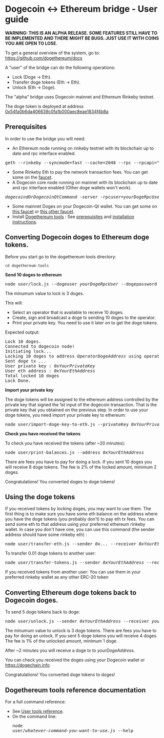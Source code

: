 # Dogecoin <-> Ethereum bridge - User guide

**WARNING: THIS IS AN ALPHA RELEASE. SOME FEATURES STILL HAVE TO BE IMPLEMENTED AND THERE MIGHT BE BUGS. JUST USE IT WITH COINS YOU ARE OPEN TO LOSE.**

To get a general overview of the system, go to: https://github.com/dogethereum/docs

A "user" of the bridge can do the following operations:
* Lock (Doge -> Eth).
* Transfer doge tokens (Eth -> Eth).
* Unlock (Eth -> Doge).

The "alpha" bridge uses Dogecoin mainnet and Ethereum Rinkeby testnet.

The doge token is deployed at address [0x54fa0b6da406639c0fa1b000aec8eae1834f4b8a](https://rinkeby.etherscan.io/token/0x54fa0b6da406639c0fa1b000aec8eae1834f4b8a)

## Prerequisites

In order to use the bridge you will need:

* An Ethereum node running on rinkeby testnet with its blockchain up to date and rpc interface enabled. 
<pre>
geth --rinkeby --syncmode=fast --cache=2048 --rpc --rpcapi="db,eth,net,web3,personal" console
</pre>
* Some Rinkeby Eth to pay the network transaction fees. You can get some on the [faucet](https://faucet.rinkeby.io).
* A Dogecoin core node running on mainnet with its blockchain up to date and rpc interface enabled (Other doge wallets won't work).
<pre>
<i>dogecoindOrDogecoinQtCommand</i> -server -rpcuser=<i>yourDogeRpcUser</i> -rpcpassword=<i>yourDogeRpcPassword</i> 
</pre>
* Some mainnet Doges on your Dogecoin-Qt wallet. You can get some on [this faucet](https://freedoge.co.in) or [this other faucet](https://coinpot.co).
* Install [Dogethereum tools](https://github.com/dogethereum/dogethereum-tools) : See [prerequisites](https://github.com/dogethereum/dogethereum-tools#requirements) and [installation instructions](https://github.com/dogethereum/dogethereum-tools#installation).

## Converting Dogecoin doges to Ethereum doge tokens.

Before you start go to the dogethereum tools directory: 
```
cd dogethereum-tools
```

**Send 10 doges to ethereum**

<pre>
node user/lock.js --dogeuser <i>yourDogeRpcUser</i> --dogepassword <i>yourDogeRpcPassword</i> --value 1000000000
</pre>

The minumum value to lock is 3 doges.

This will:
* Select an operator that is available to receive 10 doges.
* Create, sign and broadcast a doge tx sending 10 doges to the operator.
* Print your private key. You need to use it later on to get the doge tokens. 

Expected output:
<pre>
Lock 10 doges.
Connected to dogecoin node!
Initiating lock... 
Locking 10 doges to address <i>OperatorDogeAddress</i> using operator <i>0xoperatorPublicKeyHash</i>
Sent doge tx <i>...</i>
User private key : <i>0xYourPrivateKey</i>
User eth address : <i>0xYourEthAddress</i>
Total locked 10 doges
Lock Done.
</pre>

**Import your private key**

The doge tokens will be assigned to the ethereum address controlled by the private key that signed the 1st input of the dogecoin transaction.
That is the private key that you obtained on the previous step.
In order to use your doge tokens, you need import your private key to ethereum:
<pre>
node user/import-doge-key-to-eth.js --privateKey <i>0xYourPrivateKey</i>
</pre>

**Check you have received the tokens**

To check you have received the tokens (after ~20 minutes):
<pre>
node user/print-balances.js --address <i>0xYourEthAddress</i>
</pre>

There are fees you have to pay for doing a lock.
If you sent 10 doges you will receive 8 doge tokens.
The fee is 2% of the locked amount, minimum 2 doges.

Congratulations! You converted doges to doge tokens!


## Using the doge tokens

If you received tokens by locking doges, you may want to use them.
The first thing is to make sure you have some eth balance on the address where you have the doge tokens (you probably don't) to pay eth tx fees.
You can send some eth to that address using your preferred ethereum rinkeby wallet.
In case you don't have one, you can use this command (the sender address should have some rinkeby eth) :
<pre>
node user/transfer-eth.js --sender <i>0x...</i> --receiver <i>0xYourEthAddress</i> --value 10000000000000000
</pre>

To transfer 0.01 doge tokens to another user:
<pre>
node user/transfer-tokens.js --sender <i>0xYourEthAddress</i> --receiver <i>0xDestinationEthAddress</i> --value 1000000
</pre>

If you received tokens from another user:
You can use them in your preferred rinkeby wallet as any other ERC-20 token 


## Converting Ethereum doge tokens back to Dogecoin doges.

To send 5 doge tokens back to doge:
<pre>
node user/unlock.js --sender <i>0xYourEthAddress</i> --receiver <i>yourDogeAddress</i> --value 500000000
</pre>

The minumum value to unlock is 3 doge tokens.
There are fees you have to pay for doing an unlock.
If you sent 5 doge tokens you will receive 4 doges.
The fee is 1% of the unlocked amount, minimum 1 doge.

After ~2 minutes you will receive a doge tx to <i>yourDogeAddress</i>.

You can check you received the doges using your Dogecoin wallet or https://dogechain.info

Congratulations! You converted doge tokens to doges!

## Dogethereum tools reference documentation
For a full command reference:
* See [User tools reference](https://github.com/dogethereum/dogethereum-tools#user-tools).
* On the command line: <pre>node user/<i>whatever-command-you-want-to-use.js</i> --help</pre>
